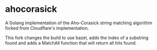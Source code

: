 ahocorasick
===========

A Golang implementation of the Aho-Corasick string matching algorithm forked from Cloudflare's implementation.

This fork changes the build to use bazel, adds the index of a substring found and adds a MatchAll function that will return all hits found.
